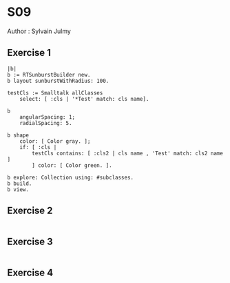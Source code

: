 # S09

Author : Sylvain Julmy

## Exercise 1

```smalltalk
|b|
b := RTSunburstBuilder new.
b layout sunburstWithRadius: 100.

testCls := Smalltalk allClasses
	select: [ :cls | '*Test' match: cls name].

b
	angularSpacing: 1;
	radialSpacing: 5.
	
b shape
	color: [ Color gray. ];
	if: [ :cls | 
		testCls contains: [ :cls2 | cls name , 'Test' match: cls2 name ] 
		] color: [ Color green. ].

b explore: Collection using: #subclasses.
b build.
b view.
```

## Exercise 2

```smalltalk
```

## Exercise 3

```smalltalk
```

## Exercise 4
